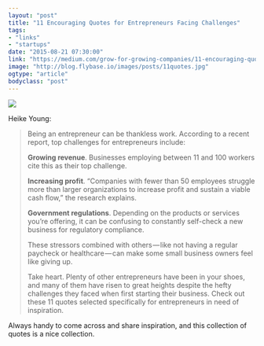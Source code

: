 ```yaml
---
layout: "post"
title: "11 Encouraging Quotes for Entrepreneurs Facing Challenges"
tags: 
- "links"
- "startups"
date: "2015-08-21 07:30:00"
link: "https://medium.com/grow-for-growing-companies/11-encouraging-quotes-for-entrepreneurs-facing-challenges-815758e13b94"
image: "http://blog.flybase.io/images/posts/11quotes.jpg"
ogtype: "article"
bodyclass: "post"
---
```


<div><div class="image splash">
	<img src="http://blog.flybase.io/images/posts/11quotes.jpg" />
</div></div>

Heike Young:

> Being an entrepreneur can be thankless work. According to a recent report, top challenges for entrepreneurs include:
> 
> **Growing revenue**. Businesses employing between 11 and 100 workers cite this as their top challenge.
> 
> **Increasing profit**. “Companies with fewer than 50 employees struggle more than larger organizations to increase profit and sustain a viable cash flow,” the research explains.
> 
> **Government regulations**. Depending on the products or services you’re offering, it can be confusing to constantly self-check a new business for regulatory compliance.
> 
> These stressors combined with others — like not having a regular paycheck or healthcare — can make some small business owners feel like giving up.
> 
> Take heart. Plenty of other entrepreneurs have been in your shoes, and many of them have risen to great heights despite the hefty challenges they faced when first starting their business. Check out these 11 quotes selected specifically for entrepreneurs in need of inspiration.

Always handy to come across and share inspiration, and this collection of quotes is a nice collection.